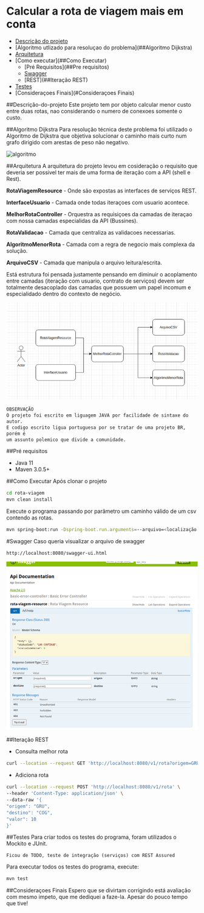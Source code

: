 # Calcular a rota de viagem mais em conta

<!--ts-->
* [Descrição do projeto](##Descrição-do-projeto)
* [Algoritmo utlizado para resoluçao do problema](##Algoritmo Dijkstra)
* [Arquitetura](##Arquitetura)
* [Como executar](##Como Executar)
    * [Pré Requisitos](##Pre requisitos)
    * [Swagger](#Swagger)
    * [REST](##Iteração REST)
* [Testes](#Testes)
* [Consideraçoes Finais](#Consideraçoes Finais)
<!--te-->


##Descrição-do-projeto Este projeto tem por objeto calcular menor custo entre duas rotas, nao considerando 
o numero de conexoes somente o custo.

##Algoritmo Dijkstra
Para resolução técnica deste problema foi utilizado o Algoritmo de Dijkstra
que objetiva solucionar o caminho mais curto num grafo dirigido com arestas
de peso não negativo.


![algoritmo](https://www.eximiaco.tech/wp-content/uploads/sites/2/2019/06/grafo.jpg)

##Arquitetura
A arquitetura do projeto levou em cosideração o requisito que deveria ser possivel 
ter mais de uma forma de iteração com a API (shell e Rest).

<b>RotaViagemResource</b> - Onde são expostas as interfaces de serviços REST.

<b>InterfaceUsuario</b> - Camada onde todas iteraçoes com usuario acontece.

<b>MelhorRotaController</b> - Orquestra as requisiçoes da camadas de iteraçao com nossa
camadas especialidas da API (Bussines).

<b>RotaValidacao</b> - Camada que centraliza as validacoes necessarias.

<b>AlgoritmoMenorRota</b> - Camada com a regra de negocio mais complexa da solução.

<b>ArquivoCSV</b> - Camada que manipula o arquivo leitura/escrita.

Está estrutura foi pensada justamente pensando em diminuir o acoplamento entre camadas 
(iteração com usuario, contrato de serviços) devem ser totalmente desacoplado das camadas que 
possuem um papel incomum e especialidado dentro do contexto de negócio.

![algoritmo](./rota-viagem.png)

```
OBSERVAÇÃO
O projeto foi escrito em liguagem JAVA por facilidade de sintaxe do autor.
E codigo escrito ligua portuguesa por se tratar de uma projeto BR, porém é
um assunto polemico que divide a comunidade.
```
##Pré requisitos
- Java 11
- Maven 3.0.5+

##Como Executar
Após clonar o projeto
```sh
cd rota-viagem
mvn clean install
```
Execute o programa passando por parâmetro um caminho válido de um csv contendo as rotas.
```sh
mvn spring-boot:run -Dspring-boot.run.arguments=--arquivo=<localização do arquivo>
```

#Swagger
Caso queria visualizar o arquivo de swagger
```sh
http://localhost:8080/swagger-ui.html
```
![swagger](./swagger.png)

##Iteração REST

- Consulta melhor rota
```sh
curl --location --request GET 'http://localhost:8080/v1/rota?origem=GRU&destino=CDG'
```
- Adiciona rota
```sh
curl --location --request POST 'http://localhost:8080/v1/rota' \
--header 'Content-Type: application/json' \
--data-raw '{
"origem": "GRU",
"destino": "COG",
"valor": 10
}'
```
##Testes
Para criar todos os testes do programa, foram utilizados o Mockito e JUnit.
```
Ficou de TODO, teste de integração (serviços) com REST Assured
```

Para executar todos os testes do programa, execute:
```sh
mvn test
```
##Consideraçoes Finais
Espero que se divirtam corrigindo está avaliação com mesmo impeto, que me
dediquei a faze-la. Apesar do pouco tempo que tive!
